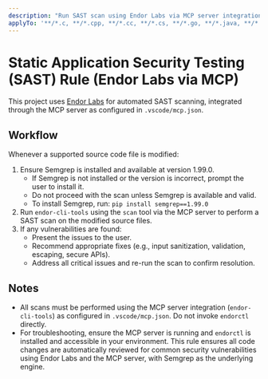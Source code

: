 ```yaml
---
description: "Run SAST scan using Endor Labs via MCP server integration on source code changes"
applyTo: '**/*.c, **/*.cpp, **/*.cc, **/*.cs, **/*.go, **/*.java, **/*.js, **/*.jsx, **/*.ts, **/*.tsx, **/*.py, **/*.php, **/*.rb, **/*.rs, **/*.kt, **/*.kts, **/*.scala, **/*.swift, **/*.dart, **/*.html, **/*.yaml, **/*.yml, **/*.json, **/*.xml, **/*.sh, **/*.bash, **/*.clj, **/*.cljs, **/*.ex, **/*.exs, **/*.lua'
---
```

# Static Application Security Testing (SAST) Rule (Endor Labs via MCP)
This project uses [Endor Labs](https://docs.endorlabs.com/) for automated SAST scanning, integrated through the MCP server as configured in `.vscode/mcp.json`.
## Workflow
Whenever a supported source code file is modified:
1. Ensure Semgrep is installed and available at version 1.99.0.
   - If Semgrep is not installed or the version is incorrect, prompt the user to install it.
   - Do not proceed with the scan unless Semgrep is available and valid.
   - To install Semgrep, run: `pip install semgrep==1.99.0`
2. Run `endor-cli-tools` using the `scan` tool via the MCP server to perform a SAST scan on the modified source files.
3. If any vulnerabilities are found:
   - Present the issues to the user.
   - Recommend appropriate fixes (e.g., input sanitization, validation, escaping, secure APIs).
   - Address all critical issues and re-run the scan to confirm resolution.
## Notes
- All scans must be performed using the MCP server integration (`endor-cli-tools`) as configured in `.vscode/mcp.json`. Do not invoke `endorctl` directly.
- For troubleshooting, ensure the MCP server is running and `endorctl` is installed and accessible in your environment.
This rule ensures all code changes are automatically reviewed for common security vulnerabilities using Endor Labs and the MCP server, with Semgrep as the underlying engine.
